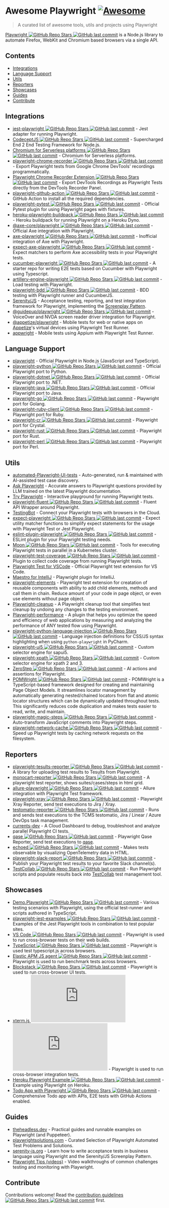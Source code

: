 # Awesome Playwright [![Awesome](https://awesome.re/badge.svg)](https://awesome.re)

> A curated list of awesome tools, utils and projects using Playwright

[Playwright ![GitHub Repo Stars](https://img.shields.io/github/stars/microsoft/playwright) ![GitHub last commit](https://img.shields.io/github/last-commit/microsoft/playwright)](https://github.com/microsoft/playwright) is a Node.js library to automate Firefox, WebKit and Chromium based browsers via a single API.

## Contents

- [Integrations](#integrations)
- [Language Support](#language-support)
- [Utils](#utils)
- [Reporters](#reporters)
- [Showcases](#showcases)
- [Guides](#guides)
- [Contribute](#contribute)

## Integrations

- [jest-playwright ![GitHub Repo Stars](https://img.shields.io/github/stars/playwright-community/jest-playwright) ![GitHub last commit](https://img.shields.io/github/last-commit/playwright-community/jest-playwright)](https://github.com/playwright-community/jest-playwright/) - Jest adapter for running Playwright.
- [CodeceptJS ![GitHub Repo Stars](https://img.shields.io/github/stars/Codeception/CodeceptJS) ![GitHub last commit](https://img.shields.io/github/last-commit/Codeception/CodeceptJS)](https://github.com/Codeception/CodeceptJS) - Supercharged End 2 End Testing Framework for Node.js.
- [Chromium for Serverless platforms ![GitHub Repo Stars](https://img.shields.io/github/stars/Sparticuz/chromium) ![GitHub last commit](https://img.shields.io/github/last-commit/Sparticuz/chromium)](https://github.com/Sparticuz/chromium?tab=readme-ov-file#usage-with-playwright) - Chromium for Serverless platforms.
- [playwright-chrome-recorder ![GitHub Repo Stars](https://img.shields.io/github/stars/AndrewUsher/playwright-chrome-recorder) ![GitHub last commit](https://img.shields.io/github/last-commit/AndrewUsher/playwright-chrome-recorder)](https://github.com/AndrewUsher/playwright-chrome-recorder) - Export Playwright tests from Google Chrome DevTools' recordings programmatically.
- [Playwright Chrome Recorder Extension ![GitHub Repo Stars](https://img.shields.io/github/stars/AndrewUsher/playwright-recorder-extension) ![GitHub last commit](https://img.shields.io/github/last-commit/AndrewUsher/playwright-recorder-extension)](https://github.com/AndrewUsher/playwright-recorder-extension) - Export DevTools Recordings as Playwright Tests directly from the DevTools Recorder Panel.
- [playwright-github-action ![GitHub Repo Stars](https://img.shields.io/github/stars/microsoft/playwright-github-action) ![GitHub last commit](https://img.shields.io/github/last-commit/microsoft/playwright-github-action)](https://github.com/microsoft/playwright-github-action) - GitHub Action to install all the required dependencies.
- [playwright-pytest ![GitHub Repo Stars](https://img.shields.io/github/stars/microsoft/playwright-pytest) ![GitHub last commit](https://img.shields.io/github/last-commit/microsoft/playwright-pytest)](https://github.com/microsoft/playwright-pytest/) - Official Pytest plugin for using Playwright pages with fixtures.
- [heroku-playwright-buildpack ![GitHub Repo Stars](https://img.shields.io/github/stars/mxschmitt/heroku-playwright-buildpack) ![GitHub last commit](https://img.shields.io/github/last-commit/mxschmitt/heroku-playwright-buildpack)](https://github.com/mxschmitt/heroku-playwright-buildpack) - Heroku buildpack for running Playwright on a Heroku Dyno.
- [@axe-core/playwright ![GitHub Repo Stars](https://img.shields.io/github/stars/dequelabs/axe-core-npm) ![GitHub last commit](https://img.shields.io/github/last-commit/dequelabs/axe-core-npm)](https://github.com/dequelabs/axe-core-npm/blob/develop/packages/playwright/README.md) - Official Axe integration with Playwright.
- [axe-playwright ![GitHub Repo Stars](https://img.shields.io/github/stars/abhinaba-ghosh/axe-playwright) ![GitHub last commit](https://img.shields.io/github/last-commit/abhinaba-ghosh/axe-playwright)](https://github.com/abhinaba-ghosh/axe-playwright) - Inofficial integration of Axe with Playwright.
- [expect-axe-playwright ![GitHub Repo Stars](https://img.shields.io/github/stars/Widen/expect-axe-playwright) ![GitHub last commit](https://img.shields.io/github/last-commit/Widen/expect-axe-playwright)](https://github.com/Widen/expect-axe-playwright) - Expect matchers to perform Axe accessibility tests in your Playwright tests.
- [cucumber-playwright ![GitHub Repo Stars](https://img.shields.io/github/stars/Tallyb/cucumber-playwright) ![GitHub last commit](https://img.shields.io/github/last-commit/Tallyb/cucumber-playwright)](https://github.com/Tallyb/cucumber-playwright) - A starter repo for writing E2E tests based on Cucumber with Playwright using Typescript.
- [artillery-engine-playwright ![GitHub Repo Stars](https://img.shields.io/github/stars/artilleryio/artillery) ![GitHub last commit](https://img.shields.io/github/last-commit/artilleryio/artillery)](https://github.com/artilleryio/artillery/tree/main/packages/artillery-engine-playwright) - Load testing with Playwright.
- [playwright-bdd ![GitHub Repo Stars](https://img.shields.io/github/stars/vitalets/playwright-bdd) ![GitHub last commit](https://img.shields.io/github/last-commit/vitalets/playwright-bdd)](https://github.com/vitalets/playwright-bdd) - BDD testing with Playwright runner and CucumberJS.
- [Serenity/JS](https://serenity-js.org) - Acceptance testing, reporting, and test integration framework for Playwright, implementing the [Screenplay Pattern](https://serenity-js.org/handbook/design/screenplay-pattern/).
- [@guidepup/playwright ![GitHub Repo Stars](https://img.shields.io/github/stars/guidepup/guidepup-playwright) ![GitHub last commit](https://img.shields.io/github/last-commit/guidepup/guidepup-playwright)](https://github.com/guidepup/guidepup-playwright) - VoiceOver and NVDA screen reader driver integration for Playwright.
- [@appetize/playwright](https://docs.appetize.io/testing) - Mobile tests for web or native apps on [Appetize](https://www.appetize.io)'s virtual devices using Playwright Test Runner.
- [appwright](https://www.npmjs.com/package/appwright) - Mobile tests using Appium with Playwright Test Runner.

## Language Support

- [playwright](https://git.io/JT2bj) - Official Playwright in Node.js (JavaScript and TypeScript).
- [playwright-python ![GitHub Repo Stars](https://img.shields.io/github/stars/microsoft/playwright-python) ![GitHub last commit](https://img.shields.io/github/last-commit/microsoft/playwright-python)](https://github.com/microsoft/playwright-python) - Official Playwright port to Python.
- [playwright-dotnet ![GitHub Repo Stars](https://img.shields.io/github/stars/microsoft/playwright-dotnet) ![GitHub last commit](https://img.shields.io/github/last-commit/microsoft/playwright-dotnet)](https://github.com/microsoft/playwright-dotnet) - Official Playwright port to .NET.
- [playwright-java ![GitHub Repo Stars](https://img.shields.io/github/stars/microsoft/playwright-java) ![GitHub last commit](https://img.shields.io/github/last-commit/microsoft/playwright-java)](https://github.com/microsoft/playwright-java) - Official Playwright port to Java.
- [playwright-go ![GitHub Repo Stars](https://img.shields.io/github/stars/playwright-community/playwright-go) ![GitHub last commit](https://img.shields.io/github/last-commit/playwright-community/playwright-go)](https://github.com/playwright-community/playwright-go) - Playwright port for Golang.
- [playwright-ruby-client ![GitHub Repo Stars](https://img.shields.io/github/stars/YusukeIwaki/playwright-ruby-client) ![GitHub last commit](https://img.shields.io/github/last-commit/YusukeIwaki/playwright-ruby-client)](https://github.com/YusukeIwaki/playwright-ruby-client) - Playwright port for Ruby.
- [playwright-cr ![GitHub Repo Stars](https://img.shields.io/github/stars/naqvis/playwright-cr) ![GitHub last commit](https://img.shields.io/github/last-commit/naqvis/playwright-cr)](https://github.com/naqvis/playwright-cr) - Playwright port for Crystal.
- [playwright-rust ![GitHub Repo Stars](https://img.shields.io/github/stars/octaltree/playwright-rust) ![GitHub last commit](https://img.shields.io/github/last-commit/octaltree/playwright-rust)](https://github.com/octaltree/playwright-rust) - Playwright port for Rust.
- [playwright-perl ![GitHub Repo Stars](https://img.shields.io/github/stars/teodesian/playwright-perl) ![GitHub last commit](https://img.shields.io/github/last-commit/teodesian/playwright-perl)](https://github.com/teodesian/playwright-perl) - Playwright port for Perl.

## Utils

- [automated-Playwright-UI-tests](https://github.com/OctoMind-dev) - Auto-generated, run & maintained with AI-assisted test case discovery.
- [Ask Playwright](https://ray.run/ask) - Accurate answers to Playwright questions provided by LLM trained on the latest Playwright documentation.
- [Try Playwright](https://try.playwright.tech) - Interactive playground for running Playwright tests.
- [playwright-fluent ![GitHub Repo Stars](https://img.shields.io/github/stars/hdorgeval/playwright-fluent) ![GitHub last commit](https://img.shields.io/github/last-commit/hdorgeval/playwright-fluent)](https://github.com/hdorgeval/playwright-fluent) - Fluent API Wrapper around Playwright.
- [TestingBot](https://testingbot.com) - Connect your Playwright tests with browsers in the Cloud.
- [expect-playwright ![GitHub Repo Stars](https://img.shields.io/github/stars/playwright-community/expect-playwright) ![GitHub last commit](https://img.shields.io/github/last-commit/playwright-community/expect-playwright)](https://github.com/playwright-community/expect-playwright) - Expect utility matcher functions to simplify expect statements for the usage with Playwright Test or Jest Playwright.
- [eslint-plugin-playwright ![GitHub Repo Stars](https://img.shields.io/github/stars/playwright-community/eslint-plugin-playwright) ![GitHub last commit](https://img.shields.io/github/last-commit/playwright-community/eslint-plugin-playwright)](https://github.com/playwright-community/eslint-plugin-playwright) - ESLint plugin for your Playwright testing needs.
- [Moon ![GitHub Repo Stars](https://img.shields.io/github/stars/aerokube/moon) ![GitHub last commit](https://img.shields.io/github/last-commit/aerokube/moon)](https://github.com/aerokube/moon) - Tools for executing Playwright tests in parallel in a Kubernetes cluster.
- [playwright-test-coverage ![GitHub Repo Stars](https://img.shields.io/github/stars/anishkny/playwright-test-coverage) ![GitHub last commit](https://img.shields.io/github/last-commit/anishkny/playwright-test-coverage)](https://github.com/anishkny/playwright-test-coverage) - Plugin to collect code coverage from running Playwright tests.
- [Playwright Test for VSCode](https://marketplace.visualstudio.com/items?itemName=ms-playwright.playwright) - Official Playwright test extension for VS Code.
- [Maestro for IntelliJ](https://plugins.jetbrains.com/plugin/18100-maestro) - Playwright plugin for IntelliJ.
- [playwright-elements](https://danteukraine.github.io/playwright-elements) - Playwright test extension for creatation of reusable components with ability to add child elements, methods and call them in chain. Reduce amount of your code in page object, or even use elements without page object.
- [Playwright-cleanup](https://www.npmjs.com/package/playwright-cleanup) - A Playwright cleanup tool that simplifies test cleanup by undoing any changes to the testing environment.
- [Playwright-performance](https://www.npmjs.com/package/playwright-performance) - A plugin that helps you optimize the speed and efficiency of web applications by measuring and analyzing the performance of ANY tested flow using Playwright.
- [playwright-python-language-injection ![GitHub Repo Stars](https://img.shields.io/github/stars/Mattwmaster58/playwright-python-language-injection) ![GitHub last commit](https://img.shields.io/github/last-commit/Mattwmaster58/playwright-python-language-injection)](https://github.com/Mattwmaster58/playwright-python-language-injection) - Language injection definitions for CSS/JS syntax highlighting when using `python-playwright` in PyCharm.
- [playwright-ui5 ![GitHub Repo Stars](https://img.shields.io/github/stars/detachhead/playwright-ui5) ![GitHub last commit](https://img.shields.io/github/last-commit/detachhead/playwright-ui5)](https://github.com/detachhead/playwright-ui5) - Custom selector engine for sapui5.
- [playwright-xpath ![GitHub Repo Stars](https://img.shields.io/github/stars/detachhead/playwright-xpath) ![GitHub last commit](https://img.shields.io/github/last-commit/detachhead/playwright-xpath)](https://github.com/detachhead/playwright-xpath) - Custom selector engine for xpath 2 and 3.
- [ZeroStep ![GitHub Repo Stars](https://img.shields.io/github/stars/zerostep-ai/zerostep) ![GitHub last commit](https://img.shields.io/github/last-commit/zerostep-ai/zerostep)](https://github.com/zerostep-ai/zerostep) - AI actions and assertions for Playwright.
- [POMWright ![GitHub Repo Stars](https://img.shields.io/github/stars/DyHex/POMWright) ![GitHub last commit](https://img.shields.io/github/last-commit/DyHex/POMWright)](https://github.com/DyHex/POMWright) - POMWright is a TypeScript-based framework designed for creating and maintaining Page Object Models. It streamlines locator management by automatically generating nested/chained locators from flat and atomic locator structures which can be dynamically updated throughout tests. This significantly reduces code duplication and makes tests easier to read, write, and maintain.
- [playwright-magic-steps ![GitHub Repo Stars](https://img.shields.io/github/stars/vitalets/playwright-magic-steps) ![GitHub last commit](https://img.shields.io/github/last-commit/vitalets/playwright-magic-steps)](https://github.com/vitalets/playwright-magic-steps) - Auto-transform JavaScript comments into Playwright steps.
- [playwright-network-cache ![GitHub Repo Stars](https://img.shields.io/github/stars/vitalets/playwright-network-cache) ![GitHub last commit](https://img.shields.io/github/last-commit/vitalets/playwright-network-cache)](https://github.com/vitalets/playwright-network-cache) - Speed up Playwright tests by caching network requests on the filesystem.

## Reporters

- [playwright-tesults-reporter ![GitHub Repo Stars](https://img.shields.io/github/stars/tesults/playwright-tesults-reporter) ![GitHub last commit](https://img.shields.io/github/last-commit/tesults/playwright-tesults-reporter)](https://github.com/tesults/playwright-tesults-reporter) - A library for uploading test results to Tesults from Playwright.
- [monocart-reporter ![GitHub Repo Stars](https://img.shields.io/github/stars/cenfun/monocart-reporter) ![GitHub last commit](https://img.shields.io/github/last-commit/cenfun/monocart-reporter)](https://github.com/cenfun/monocart-reporter) - A playwright test reporter, shows suites/cases/steps in html grid.
- [allure-playwright ![GitHub Repo Stars](https://img.shields.io/github/stars/allure-framework/allure-js) ![GitHub last commit](https://img.shields.io/github/last-commit/allure-framework/allure-js)](https://github.com/allure-framework/allure-js/tree/master/packages/allure-playwright) - Allure integration with Playwright Test framework.
- [playwright-xray ![GitHub Repo Stars](https://img.shields.io/github/stars/inluxc/playwright-xray) ![GitHub last commit](https://img.shields.io/github/last-commit/inluxc/playwright-xray)](https://github.com/inluxc/playwright-xray) - Playwright Xray Reporter, send test executions to Jira / Xray.
- [testomatio-reporter ![GitHub Repo Stars](https://img.shields.io/github/stars/testomatio/reporter) ![GitHub last commit](https://img.shields.io/github/last-commit/testomatio/reporter)](https://github.com/testomatio/reporter) - Runs and sends test executions to the TCMS testomatio, Jira / Linear / Azure DevOps task management.
- [currents-dev](https://currents.dev/) - A Cloud Dashboard to debug, troubleshoot and analyze parallel Playwright CI tests.
- [qase ![GitHub Repo Stars](https://img.shields.io/github/stars/qase-tms/qase-javascript) ![GitHub last commit](https://img.shields.io/github/last-commit/qase-tms/qase-javascript)](https://github.com/qase-tms/qase-javascript/tree/master/qase-playwright) - Playwright Qase Reporter, send test executions to [qase](https://qase.io/).
- [echoed ![GitHub Repo Stars](https://img.shields.io/github/stars/mrasu/echoed) ![GitHub last commit](https://img.shields.io/github/last-commit/mrasu/echoed)](https://github.com/mrasu/echoed) - Makes tests observable by visualizing OpenTelemetry data in HTML.
- [playwright-slack-report ![GitHub Repo Stars](https://img.shields.io/github/stars/ryanrosello-og/playwright-slack-report) ![GitHub last commit](https://img.shields.io/github/last-commit/ryanrosello-og/playwright-slack-report)](https://github.com/ryanrosello-og/playwright-slack-report) - Publish your Playwright test results to your favorite Slack channel(s).
- [TestCollab ![GitHub Repo Stars](https://img.shields.io/github/stars/TCSoftInc/playwright-integration) ![GitHub last commit](https://img.shields.io/github/last-commit/TCSoftInc/playwright-integration)](https://github.com/TCSoftInc/playwright-integration) - Run Playwright scripts and populate results back into [TestCollab](https://testcollab.com) test management tool.

## Showcases

- [Demo.Playwright ![GitHub Repo Stars](https://img.shields.io/github/stars/MarcusFelling/Demo.Playwright) ![GitHub last commit](https://img.shields.io/github/last-commit/MarcusFelling/Demo.Playwright)](https://github.com/MarcusFelling/Demo.Playwright) - Various testing scenarios with Playwright, using the official test-runner and scripts authored in TypeScript.
- [playwright-jest-examples ![GitHub Repo Stars](https://img.shields.io/github/stars/playwright-community/playwright-jest-examples) ![GitHub last commit](https://img.shields.io/github/last-commit/playwright-community/playwright-jest-examples)](https://github.com/playwright-community/playwright-jest-examples) - Examples of the Jest Playwright tools in combination to test popular sites.
- [VS Code ![GitHub Repo Stars](https://img.shields.io/github/stars/microsoft/vscode) ![GitHub last commit](https://img.shields.io/github/last-commit/microsoft/vscode)](https://github.com/microsoft/vscode) - Playwright is used to run cross-browser tests on their web builds.
- [TypeScript ![GitHub Repo Stars](https://img.shields.io/github/stars/microsoft/TypeScript) ![GitHub last commit](https://img.shields.io/github/last-commit/microsoft/TypeScript)](https://github.com/microsoft/TypeScript) - Playwright is used test typescript.js across browsers.
- [Elastic APM JS agent ![GitHub Repo Stars](https://img.shields.io/github/stars/elastic/apm-agent-rum-js) ![GitHub last commit](https://img.shields.io/github/last-commit/elastic/apm-agent-rum-js)](https://github.com/elastic/apm-agent-rum-js) - Playwright is used to run benchmark tests across browsers.
- [Blockstack ![GitHub Repo Stars](https://img.shields.io/github/stars/blockstack/ux) ![GitHub last commit](https://img.shields.io/github/last-commit/blockstack/ux)](https://github.com/blockstack/ux) - Playwright is used to run cross-browser UI tests.
- [xterm.js ![GitHub Repo Stars](https://img.shields.io/github/stars/xtermjs/xterm.js) ![GitHub last commit](https://img.shields.io/github/last-commit/xtermjs/xterm.js)](https://github.com/xtermjs/xterm.js) - Playwright is used to run cross-browser integration tests.
- [Heroku Playwright Example ![GitHub Repo Stars](https://img.shields.io/github/stars/mxschmitt/heroku-playwright-example) ![GitHub last commit](https://img.shields.io/github/last-commit/mxschmitt/heroku-playwright-example)](https://github.com/mxschmitt/heroku-playwright-example) - Example using Playwright on Heroku.
- [Todo App with Playwright ![GitHub Repo Stars](https://img.shields.io/github/stars/burakkantarci/playwright-todo-app) ![GitHub last commit](https://img.shields.io/github/last-commit/burakkantarci/playwright-todo-app)](https://github.com/burakkantarci/playwright-todo-app) - Comprehensive Todo app with APIs, E2E tests with GitHub Actions enabled.

## Guides

- [theheadless.dev](https://www.checklyhq.com/learn/headless/) - Practical guides and runnable examples on Playwright (and Puppeteer).
- [playwrightsolutions.com](https://playwrightsolutions.com) - Curated Selection of Playwright Automated Test Problems and Solutions.
- [serenity-js.org](https://serenity-js.org/handbook/web-testing/your-first-web-scenario/) - Learn how to write acceptance tests in business language using Playwright and the Serenity/JS Screenplay Pattern.
- [Playwright Tips (videos)](https://www.youtube.com/playlist?list=PLMZDRUOi3a8NtMq3PUS5iJc2pee38rurc) - Video walkthroughs of common challenges testing and monitoring with Playwright. 

## Contribute

Contributions welcome! Read the [contribution guidelines ![GitHub Repo Stars](https://img.shields.io/github/stars/mxschmitt/awesome-playwright) ![GitHub last commit](https://img.shields.io/github/last-commit/mxschmitt/awesome-playwright)](https://github.com/mxschmitt/awesome-playwright/blob/master/CONTRIBUTING.md) first.
